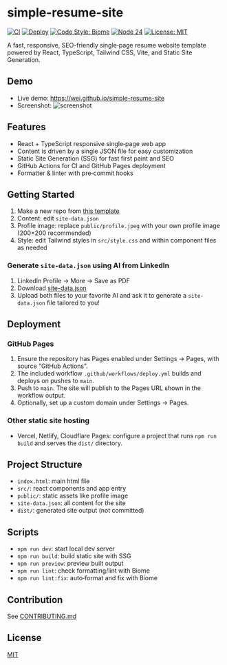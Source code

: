 # simple-resume-site

[![CI](https://img.shields.io/github/actions/workflow/status/wei/simple-resume/ci.yml?branch=main&label=CI)](https://github.com/wei/simple-resume/actions/workflows/ci.yml)
[![Deploy](https://img.shields.io/github/actions/workflow/status/wei/simple-resume/deploy.yml?branch=main&label=Deploy)](https://github.com/wei/simple-resume/actions/workflows/deploy.yml)
[![Code Style: Biome](https://img.shields.io/badge/code%20style-biome-70a3f3)](https://biomejs.dev)
[![Node 24](https://img.shields.io/badge/node-24.x-339933?logo=node.js&logoColor=white)](.nvmrc)
[![License: MIT](https://img.shields.io/badge/License-MIT-blue.svg)](https://wei.mit-license.org/)

A fast, responsive, SEO-friendly single‑page resume website template powered by React, TypeScript, Tailwind CSS, Vite, and Static Site Generation.

## Demo

- Live demo: https://wei.github.io/simple-resume-site
- Screenshot: ![screenshot](https://github.com/user-attachments/assets/4bcf0596-3e41-4552-967f-c43c0bbc0a79)

## Features

- React + TypeScript responsive single‑page web app
- Content is driven by a single JSON file for easy customization
- Static Site Generation (SSG) for fast first paint and SEO
- GitHub Actions for CI and GitHub Pages deployment
- Formatter & linter with pre‑commit hooks

## Getting Started

1. Make a new repo from [this template](https://github.com/new?template_name=simple-resume&template_owner=wei)
3. Content: edit `site-data.json`
4. Profile image: replace `public/profile.jpeg` with your own profile image (200×200 recommended)
5. Style: edit Tailwind styles in `src/style.css` and within component files as needed

### Generate `site-data.json` using AI from LinkedIn

1. LinkedIn Profile → More → Save as PDF
2. Download [site-data.json](./site-data.json)
3. Upload both files to your favorite AI and ask it to generate a `site-data.json` file tailored to you!

## Deployment

### GitHub Pages
1) Ensure the repository has Pages enabled under Settings → Pages, with source “GitHub Actions”.
2) The included workflow `.github/workflows/deploy.yml` builds and deploys on pushes to `main`.
3) Push to `main`. The site will publish to the Pages URL shown in the workflow output.
4) Optionally, set up a custom domain under Settings → Pages.

### Other static site hosting
- Vercel, Netlify, Cloudflare Pages: configure a project that runs `npm run build` and serves the `dist/` directory.

## Project Structure

- `index.html`: main html file
- `src/`: react components and app entry
- `public/`: static assets like profile image
- `site-data.json`: all content for the site
- `dist/`: generated site output (not committed)

## Scripts

- `npm run dev`: start local dev server
- `npm run build`: build static site with SSG
- `npm run preview`: preview built output
- `npm run lint`: check formatting/lint with Biome
- `npm run lint:fix`: auto‑format and fix with Biome

## Contribution

See [CONTRIBUTING.md](CONTRIBUTING.md)

## License

[MIT](https://wei.mit-license.org/)
